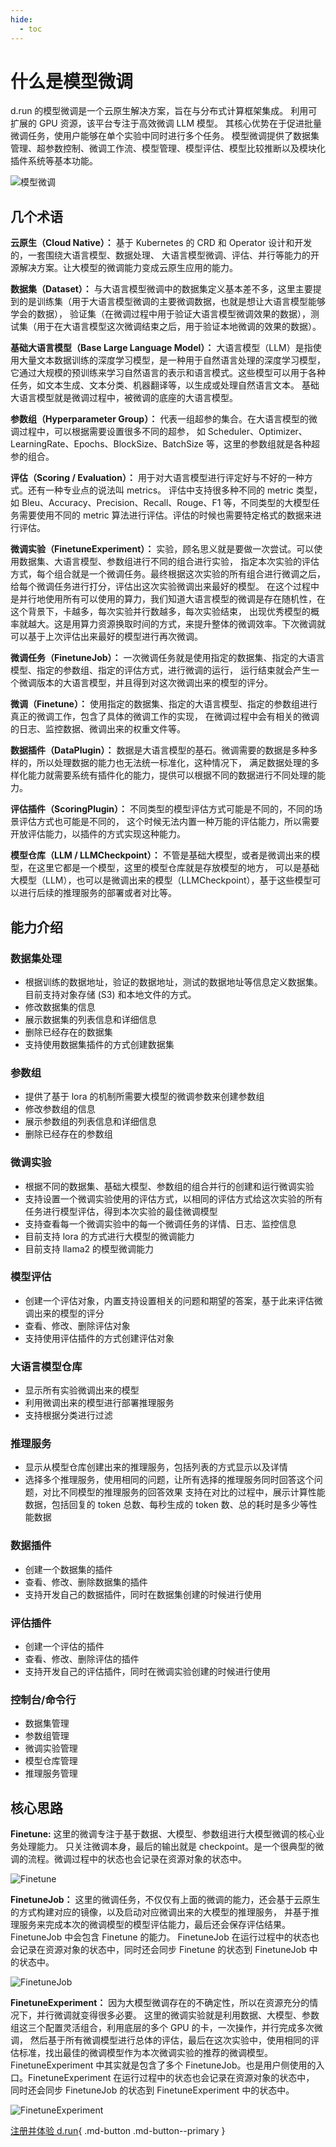 ```yaml
---
hide:
  - toc
---
```


# 什么是模型微调

d.run 的模型微调是一个云原生解决方案，旨在与分布式计算框架集成。
利用可扩展的 GPU 资源，该平台专注于高效微调 LLM 模型。
其核心优势在于促进批量微调任务，使用户能够在单个实验中同时进行多个任务。
模型微调提供了数据集管理、超参数控制、微调工作流、模型管理、模型评估、模型比较推断以及模块化插件系统等基本功能。

![模型微调](./images/dtx.png)

## 几个术语

**云原生（Cloud Native）：** 基于 Kubernetes 的 CRD 和 Operator 设计和开发的，一套围绕大语言模型、数据处理、
大语言模型微调、评估、并行等能力的开源解决方案。让大模型的微调能力变成云原生应用的能力。

**数据集（Dataset）：** 与大语言模型微调中的数据集定义基本差不多，这里主要提到的是训练集（用于大语言模型微调的主要微调数据，也就是想让大语言模型能够学会的数据），
验证集（在微调过程中用于验证大语言模型微调效果的数据），测试集（用于在大语言模型这次微调结束之后，用于验证本地微调的效果的数据）。

**基础大语言模型（Base Large Language Model）：** 大语言模型（LLM）是指使用大量文本数据训练的深度学习模型，是一种用于自然语言处理的深度学习模型，
它通过大规模的预训练来学习自然语言的表示和语言模式。这些模型可以用于各种任务，如文本生成、文本分类、机器翻译等，以生成或处理自然语言文本。
基础大语言模型就是微调过程中，被微调的底座的大语言模型。

**参数组（Hyperparameter Group）：** 代表一组超参的集合。在大语言模型的微调过程中，可以根据需要设置很多不同的超参，
如 Scheduler、Optimizer、LearningRate、Epochs、BlockSize、BatchSize 等，这里的参数组就是各种超参的组合。

**评估（Scoring / Evaluation）：** 用于对大语言模型进行评定好与不好的一种方式。还有一种专业点的说法叫 metrics。
评估中支持很多种不同的 metric 类型，如 Bleu、Accuracy、Precision、Recall、Rouge、F1 等，不同类型的大模型任务需要使用不同的
metric 算法进行评估。评估的时候也需要特定格式的数据来进行评估。

**微调实验（FinetuneExperiment）：** 实验，顾名思义就是要做一次尝试。可以使用数据集、大语言模型、参数组进行不同的组合进行实验，
指定本次实验的评估方式，每个组合就是一个微调任务。最终根据这次实验的所有组合进行微调之后，给每个微调任务进行打分，评估出这次实验微调出来最好的模型。
在这个过程中是并行地使用所有可以使用的算力，我们知道大语言模型的微调是存在随机性，在这个背景下，卡越多，每次实验并行数越多，每次实验结束，
出现优秀模型的概率就越大。这是用算力资源换取时间的方式，来提升整体的微调效率。下次微调就可以基于上次评估出来最好的模型进行再次微调。

**微调任务（FinetuneJob）：** 一次微调任务就是使用指定的数据集、指定的大语言模型、指定的参数组、指定的评估方式，进行微调的运行，
运行结束就会产生一个微调版本的大语言模型，并且得到对这次微调出来的模型的评分。

**微调（Finetune）：** 使用指定的数据集、指定的大语言模型、指定的参数组进行真正的微调工作，包含了具体的微调工作的实现，
在微调过程中会有相关的微调的日志、监控数据、微调出来的权重文件等。

**数据插件（DataPlugin）：** 数据是大语言模型的基石。微调需要的数据是多种多样的，所以处理数据的能力也无法统一标准化，这种情况下，
满足数据处理的多样化能力就需要系统有插件化的能力，提供可以根据不同的数据进行不同处理的能力。

**评估插件（ScoringPlugin）：** 不同类型的模型评估方式可能是不同的，不同的场景评估方式也可能是不同的，
这个时候无法内置一种万能的评估能力，所以需要开放评估能力，以插件的方式实现这种能力。

**模型仓库（LLM / LLMCheckpoint）：** 不管是基础大模型，或者是微调出来的模型，在这里它都是一个模型，这里的模型仓库就是存放模型的地方，
可以是基础大模型（LLM），也可以是微调出来的模型（LLMCheckpoint），基于这些模型可以进行后续的推理服务的部署或者对比等。

## 能力介绍

### 数据集处理

- 根据训练的数据地址，验证的数据地址，测试的数据地址等信息定义数据集。目前支持对象存储 (S3) 和本地文件的方式。
- 修改数据集的信息
- 展示数据集的列表信息和详细信息
- 删除已经存在的数据集
- 支持使用数据集插件的方式创建数据集

### 参数组

- 提供了基于 lora 的机制所需要大模型的微调参数来创建参数组
- 修改参数组的信息
- 展示参数组的列表信息和详细信息
- 删除已经存在的参数组

### 微调实验

- 根据不同的数据集、基础大模型、参数组的组合并行的创建和运行微调实验
- 支持设置一个微调实验使用的评估方式，以相同的评估方式给这次实验的所有任务进行模型评估，得到本次实验的最佳微调模型
- 支持查看每一个微调实验中的每一个微调任务的详情、日志、监控信息
- 目前支持 lora 的方式进行大模型的微调能力
- 目前支持 llama2 的模型微调能力

### 模型评估

- 创建一个评估对象，内置支持设置相关的问题和期望的答案，基于此来评估微调出来的模型的评分
- 查看、修改、删除评估对象
- 支持使用评估插件的方式创建评估对象

### 大语言模型仓库

- 显示所有实验微调出来的模型
- 利用微调出来的模型进行部署推理服务
- 支持根据分类进行过滤

### 推理服务

- 显示从模型仓库创建出来的推理服务，包括列表的方式显示以及详情
- 选择多个推理服务，使用相同的问题，让所有选择的推理服务同时回答这个问题，对比不同模型的推理服务的回答效果
  支持在对比的过程中，展示计算性能数据，包括回复的 token 总数、每秒生成的 token 数、总的耗时是多少等性能数据

### 数据插件

- 创建一个数据集的插件
- 查看、修改、删除数据集的插件
- 支持开发自己的数据插件，同时在数据集创建的时候进行使用

### 评估插件

- 创建一个评估的插件
- 查看、修改、删除评估的插件
- 支持开发自己的评估插件，同时在微调实验创建的时候进行使用

### 控制台/命令行

- 数据集管理
- 参数组管理
- 微调实验管理
- 模型仓库管理
- 推理服务管理

## 核心思路

**Finetune:** 这里的微调专注于基于数据、大模型、参数组进行大模型微调的核心业务处理能力。
只关注微调本身，最后的输出就是 checkpoint。是一个很典型的微调的流程。微调过程中的状态也会记录在资源对象的状态中。

![Finetune](./images/core01.png)

**FinetuneJob：** 这里的微调任务，不仅仅有上面的微调的能力，还会基于云原生的方式构建对应的镜像，以及启动对应微调出来的大模型的推理服务，
并基于推理服务来完成本次的微调模型的模型评估能力，最后还会保存评估结果。FinetuneJob 中会包含 Finetune 的能力。
FinetuneJob 在运行过程中的状态也会记录在资源对象的状态中，同时还会同步 Finetune 的状态到 FinetuneJob 中的状态中。

![FinetuneJob](./images/core02.png)

**FinetuneExperiment：** 因为大模型微调存在的不确定性，所以在资源充分的情况下，并行微调就变得很多必要。
这里的微调实验就是利用数据、大模型、参数组这三个配置灵活组合，利用底层的多个 GPU 的卡，一次操作，并行完成多次微调，
然后基于所有微调模型进行总体的评估，最后在这次实验中，使用相同的评估标准，找出最佳的微调模型作为本次微调实验的推荐的微调模型。
FinetuneExperiment 中其实就是包含了多个 FinetuneJob。也是用户侧使用的入口。FinetuneExperiment 在运行过程中的状态也会记录在资源对象的状态中，
同时还会同步 FinetuneJob 的状态到 FinetuneExperiment 中的状态中。

![FinetuneExperiment](./images/core03.png)

[注册并体验 d.run](https://console.d.run/){ .md-button .md-button--primary }
